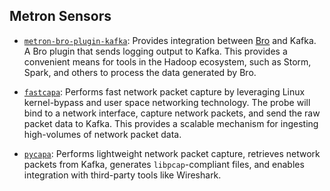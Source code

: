 <!--
Licensed to the Apache Software Foundation (ASF) under one
or more contributor license agreements.  See the NOTICE file
distributed with this work for additional information
regarding copyright ownership.  The ASF licenses this file
to you under the Apache License, Version 2.0 (the
"License"); you may not use this file except in compliance
with the License.  You may obtain a copy of the License at

    http://www.apache.org/licenses/LICENSE-2.0

Unless required by applicable law or agreed to in writing, software
distributed under the License is distributed on an "AS IS" BASIS,
WITHOUT WARRANTIES OR CONDITIONS OF ANY KIND, either express or implied.
See the License for the specific language governing permissions and
limitations under the License.
-->
Metron Sensors
--------------

  * [`metron-bro-plugin-kafka`](https://github.com/apache/metron-bro-plugin-kafka): Provides integration between [Bro](https://www.bro.org/) and Kafka.  A Bro plugin that sends logging output to Kafka.  This provides a convenient means for tools in the Hadoop ecosystem, such as Storm, Spark, and others to process the data generated by Bro.

  * [`fastcapa`](fastcapa/): Performs fast network packet capture by leveraging Linux kernel-bypass and user space networking technology.  The probe will bind to a network interface, capture network packets, and send the raw packet data to Kafka.  This provides a scalable mechanism for ingesting high-volumes of network packet data.

  * [`pycapa`](pycapa/): Performs lightweight network packet capture, retrieves network packets from Kafka, generates `libpcap`-compliant files, and enables integration with third-party tools like Wireshark.
